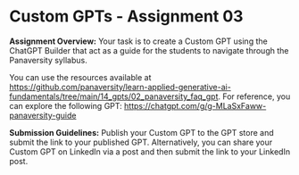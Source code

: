 # Custom GPTs - Assignment 03

**Assignment Overview:**
Your task is to create a Custom GPT using the ChatGPT Builder that act as a guide for the students to navigate through the Panaversity syllabus. 

You can use the resources available at https://github.com/panaversity/learn-applied-generative-ai-fundamentals/tree/main/14_gpts/02_panaversity_faq_gpt. For reference, you can explore the following GPT: https://chatgpt.com/g/g-MLaSxFaww-panaversity-guide

**Submission Guidelines:**
Publish your Custom GPT to the GPT store and submit the link to your published GPT. Alternatively, you can share your Custom GPT on LinkedIn via a post and then submit the link to your LinkedIn post.